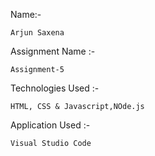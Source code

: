 
Name:-

    Arjun Saxena

Assignment Name :-

    Assignment-5

Technologies Used :-

    HTML, CSS & Javascript,NOde.js

Application Used :-

    Visual Studio Code